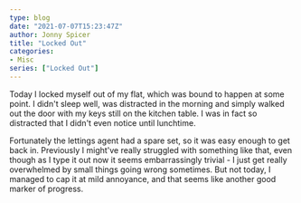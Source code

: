 ```yaml
---
type: blog
date: "2021-07-07T15:23:47Z"
author: Jonny Spicer
title: "Locked Out"
categories:
- Misc
series: ["Locked Out"]
---
```

Today I locked myself out of my flat, which was bound to happen at some point. I didn't sleep well, was distracted in the morning and simply walked out
the door with my keys still on the kitchen table. I was in fact so distracted that I didn't even notice until lunchtime.

Fortunately the lettings agent had a spare set, so it was easy enough to get back in. Previously I might've really struggled with something like that, even
though as I type it out now it seems embarrassingly trivial - I just get really overwhelmed by small things going wrong sometimes. But not today, I managed
to cap it at mild annoyance, and that seems like another good marker of progress.
